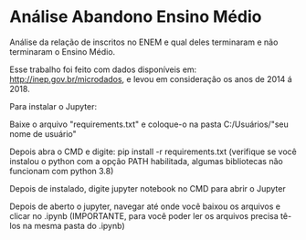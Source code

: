 # Análise Abandono Ensino Médio
Análise da relação de inscritos no ENEM e qual deles terminaram e não terminaram o Ensino Médio.

Esse trabalho foi feito com dados disponíveis em: http://inep.gov.br/microdados, e levou em consideração os anos de 2014 á 2018.


Para instalar o Jupyter:

Baixe o arquivo "requirements.txt" e coloque-o na pasta C:/Usuários/"seu nome de usuário"

Depois abra o CMD e digite: pip install -r requirements.txt (verifique se você instalou o python com a opção PATH habilitada, algumas bibliotecas não funcionam com python 3.8)

Depois de instalado, digite jupyter notebook no CMD para abrir o Jupyter

Depois de aberto o jupyter, navegar até onde você baixou os arquivos e clicar no .ipynb (IMPORTANTE, para você poder ler os arquivos precisa tê-los na mesma pasta do .ipynb)


